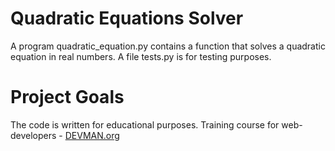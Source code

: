 # Quadratic Equations Solver

A program quadratic_equation.py contains a function that solves a quadratic equation in real numbers. 
A file tests.py is for testing purposes.

# Project Goals

The code is written for educational purposes. Training course for web-developers - [DEVMAN.org](https://devman.org)
